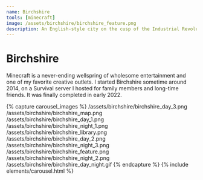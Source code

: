 ```yaml
---
name: Birchshire
tools: [minecraft]
image: /assets/birchshire/birchshire_feature.png
description: An English-style city on the cusp of the Industrial Revolution.
---
```


# Birchshire

Minecraft is a never-ending wellspring of wholesome entertainment and one of my favorite creative outlets. I started Birchshire sometime around 2014, on a Survival server I hosted for family members and long-time friends. It was finally completed in early 2022.

{% capture carousel_images %}
/assets/birchshire/birchshire_day_3.png
/assets/birchshire/birchshire_map.png
/assets/birchshire/birchshire_day_1.png
/assets/birchshire/birchshire_night_1.png
/assets/birchshire/birchshire_library.png
/assets/birchshire/birchshire_day_2.png
/assets/birchshire/birchshire_night_3.png
/assets/birchshire/birchshire_feature.png
/assets/birchshire/birchshire_night_2.png
/assets/birchshire/birchshire_day_night.gif
{% endcapture %}
{% include elements/carousel.html %}